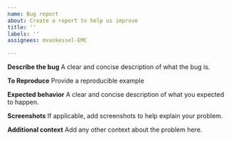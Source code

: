 ```yaml
---
name: Bug report
about: Create a report to help us improve
title: ''
labels: ''
assignees: mvankessel-EMC

---
```


**Describe the bug**
  A clear and concise description of what the bug is.

**To Reproduce**
  Provide a reproducible example

**Expected behavior**
  A clear and concise description of what you expected to happen.

**Screenshots**
  If applicable, add screenshots to help explain your problem.

**Additional context**
  Add any other context about the problem here.
